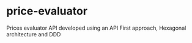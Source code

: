 # price-evaluator
Prices evaluator API developed using an API First approach, Hexagonal architecture and DDD
